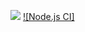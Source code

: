 <a href="https://codeclimate.com/github/ianproletov/page-loader-new/maintainability"><img src="https://api.codeclimate.com/v1/badges/5604a6033ee50e676477/maintainability" /></a>
[![Node.js CI]](https://github.com/ianproletov/page-loader-new/workflows/Node.js%20CI/badge.svg)
